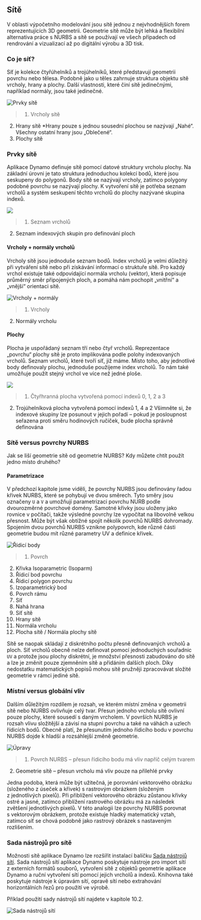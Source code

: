 

## Sítě

V oblasti výpočetního modelování jsou sítě jednou z nejvhodnějších forem reprezentujících 3D geometrii. Geometrie sítě může být lehká a flexibilní alternativa práce s NURBS a sítě se používají ve všech případech od rendrování a vizualizací až po digitální výrobu a 3D tisk.

### Co je síť?

Síť je kolekce čtyřúhelníků a trojúhelníků, které představují geometrii povrchu nebo tělesa. Podobně jako u těles zahrnuje struktura objektu sítě vrcholy, hrany a plochy. Další vlastnosti, které činí sítě jedinečnými, například normály, jsou také jedinečné.

![Prvky sítě](images/5-7/MeshElements2.jpg)

> 1. Vrcholy sítě
2. Hrany sítě *Hrany pouze s jednou sousední plochou se nazývají „Nahé“. Všechny ostatní hrany jsou „Oblečené“.
3. Plochy sítě

### Prvky sítě

Aplikace Dynamo definuje sítě pomocí datové struktury vrcholu plochy. Na základní úrovni je tato struktura jednoduchou kolekcí bodů, které jsou seskupeny do polygonů. Body sítě se nazývají vrcholy, zatímco polygony podobné povrchu se nazývají plochy. K vytvoření sítě je potřeba seznam vrcholů a systém seskupení těchto vrcholů do plochy nazývané skupina indexů.

![](images/5-7/meshFacesVertices.jpg)

> 1. Seznam vrcholů
2. Seznam indexových skupin pro definování ploch

#### Vrcholy + normály vrcholů

Vrcholy sítě jsou jednoduše seznam bodů. Index vrcholů je velmi důležitý při vytváření sítě nebo při získávání informací o struktuře sítě. Pro každý vrchol existuje také odpovídající normála vrcholu (vektor), která popisuje průměrný směr připojených ploch, a pomáhá nám pochopit „vnitřní“ a „vnější“ orientaci sítě.

![Vrcholy + normály](images/5-7/vertexNormals.jpg)

> 1. Vrcholy
2. Normály vrcholu

#### Plochy

Plocha je uspořádaný seznam tří nebo čtyř vrcholů. Reprezentace „povrchu“ plochy sítě je proto implikována podle polohy indexovaných vrcholů. Seznam vrcholů, které tvoří síť, již máme. Místo toho, aby jednotlivé body definovaly plochu, jednoduše použijeme index vrcholů. To nám také umožňuje použít stejný vrchol ve více než jedné ploše.

![](images/5-7/meshFaces.jpg)

> 1. Čtyřhranná plocha vytvořená pomocí indexů 0, 1, 2 a 3
2. Trojúhelníková plocha vytvořená pomocí indexů 1, 4 a 2 Všimněte si, že indexové skupiny lze posunout v jejich pořadí – pokud je posloupnost seřazena proti směru hodinových ručiček, bude plocha správně definována

### Sítě versus povrchy NURBS

Jak se liší geometrie sítě od geometrie NURBS? Kdy můžete chtít použít jedno místo druhého?

#### Parametrizace

V předchozí kapitole jsme viděli, že povrchy NURBS jsou definovány řadou křivek NURBS, které se pohybují ve dvou směrech. Tyto směry jsou označeny ```U``` a ```V``` a umožňují parametrizaci povrchu NURB podle dvourozměrné povrchové domény. Samotné křivky jsou uloženy jako rovnice v počítači, takže výsledné povrchy lze vypočítat na libovolně velkou přesnost. Může být však obtížné spojit několik povrchů NURBS dohromady. Spojením dvou povrchů NURBS vznikne polypovrch, kde různé části geometrie budou mít různé parametry UV a definice křivek.

![Řídicí body](images/5-7/NURBSvsMESH-01.jpg)

> 1. Povrch
2. Křivka Isoparametric (Isoparm)
3. Řídicí bod povrchu
4. Řídicí polygon povrchu
5. Izoparametrický bod
6. Povrch rámu
7. Síť
8. Nahá hrana
9. Síť sítě
10. Hrany sítě
11. Normála vrcholu
12. Plocha sítě / Normála plochy sítě

Sítě se naopak skládají z diskrétního počtu přesně definovaných vrcholů a ploch. Síť vrcholů obecně nelze definovat pomocí jednoduchých souřadnic ```UV``` a protože jsou plochy diskrétní, je množství přesnosti zabudováno do sítě a lze je změnit pouze zjemněním sítě a přidáním dalších ploch. Díky nedostatku matematických popisů mohou sítě pružněji zpracovávat složité geometrie v rámci jediné sítě.

### Místní versus globální vliv

Dalším důležitým rozdílem je rozsah, ve kterém místní změna v geometrii sítě nebo NURBS ovlivňuje celý tvar. Přesun jednoho vrcholu sítě ovlivní pouze plochy, které sousedí s daným vrcholem. V površích NURBS je rozsah vlivu složitější a závisí na stupni povrchu a také na váhách a uzlech řídicích bodů. Obecně platí, že přesunutím jednoho řídicího bodu v povrchu NURBS dojde k hladší a rozsáhlejší změně geometrie.

![Úpravy](images/5-7/NURBSvsMESH-02.jpg)

> 1. Povrch NURBS – přesun řídicího bodu má vliv napříč celým tvarem
2. Geometrie sítě – přesun vrcholu má vliv pouze na přilehlé prvky

Jedna podoba, která může být užitečná, je porovnání vektorového obrázku (složeného z úseček a křivek) s rastrovým obrázkem (složeným z jednotlivých pixelů). Při přiblížení vektorového obrázku zůstanou křivky ostré a jasné, zatímco přiblížení rastrového obrázku má za následek zvětšení jednotlivých pixelů. V této analogii lze povrchy NURBS porovnat s vektorovým obrázkem, protože existuje hladký matematický vztah, zatímco síť se chová podobně jako rastrový obrázek s nastaveným rozlišením.

### Sada nástrojů pro sítě

Možnosti sítě aplikace Dynamo lze rozšířit instalací balíčku [Sada nástrojů sítí](https://github.com/DynamoDS/Dynamo/wiki/Dynamo-Mesh-Toolkit). Sada nástrojů sítí aplikace Dynamo poskytuje nástroje pro import sítí z externích formátů souborů, vytvoření sítě z objektů geometrie aplikace Dynamo a ruční vytvoření sítí pomocí jejich vrcholů a indexů. Knihovna také poskytuje nástroje k úpravám sítí, opravě sítí nebo extrahování horizontálních řezů pro použití ve výrobě.

Příklad použití sady nástrojů sítí najdete v kapitole 10.2.

![Sada nástrojů sítí](images/5-7/MeshToolKit.jpg)

